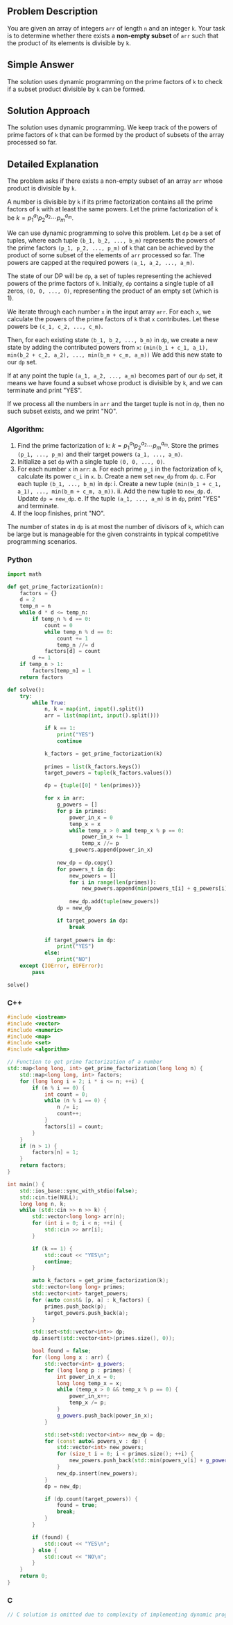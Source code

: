 ## Problem Description

You are given an array of integers `arr` of length `n` and an integer `k`.
Your task is to determine whether there exists a **non-empty subset** of `arr` such that the product of its elements is divisible by `k`.

## Simple Answer

The solution uses dynamic programming on the prime factors of `k` to check if a subset product divisible by `k` can be formed.

## Solution Approach

The solution uses dynamic programming. We keep track of the powers of prime factors of `k` that can be formed by the product of subsets of the array processed so far.

## Detailed Explanation

The problem asks if there exists a non-empty subset of an array `arr` whose product is divisible by `k`.

A number is divisible by `k` if its prime factorization contains all the prime factors of `k` with at least the same powers. Let the prime factorization of `k` be $k = p_1^{a_1} p_2^{a_2} \cdots p_m^{a_m}$.

We can use dynamic programming to solve this problem. Let `dp` be a set of tuples, where each tuple `(b_1, b_2, ..., b_m)` represents the powers of the prime factors `(p_1, p_2, ..., p_m)` of `k` that can be achieved by the product of some subset of the elements of `arr` processed so far. The powers are capped at the required powers `(a_1, a_2, ..., a_m)`.

The state of our DP will be `dp`, a set of tuples representing the achieved powers of the prime factors of `k`. Initially, `dp` contains a single tuple of all zeros, `(0, 0, ..., 0)`, representing the product of an empty set (which is 1).

We iterate through each number `x` in the input array `arr`. For each `x`, we calculate the powers of the prime factors of `k` that `x` contributes. Let these powers be `(c_1, c_2, ..., c_m)`.

Then, for each existing state `(b_1, b_2, ..., b_m)` in `dp`, we create a new state by adding the contributed powers from `x`:
`(min(b_1 + c_1, a_1), min(b_2 + c_2, a_2), ..., min(b_m + c_m, a_m))`
We add this new state to our `dp` set.

If at any point the tuple `(a_1, a_2, ..., a_m)` becomes part of our `dp` set, it means we have found a subset whose product is divisible by `k`, and we can terminate and print "YES".

If we process all the numbers in `arr` and the target tuple is not in `dp`, then no such subset exists, and we print "NO".

### Algorithm:

1.  Find the prime factorization of `k`: $k = p_1^{a_1} p_2^{a_2} \cdots p_m^{a_m}$. Store the primes `(p_1, ..., p_m)` and their target powers `(a_1, ..., a_m)`.
2.  Initialize a set `dp` with a single tuple `(0, 0, ..., 0)`.
3.  For each number `x` in `arr`:
    a. For each prime `p_i` in the factorization of `k`, calculate its power `c_i` in `x`.
    b. Create a new set `new_dp` from `dp`.
    c. For each tuple `(b_1, ..., b_m)` in `dp`:
        i. Create a new tuple `(min(b_1 + c_1, a_1), ..., min(b_m + c_m, a_m))`.
        ii. Add the new tuple to `new_dp`.
    d. Update `dp = new_dp`.
    e. If the tuple `(a_1, ..., a_m)` is in `dp`, print "YES" and terminate.
4.  If the loop finishes, print "NO".

The number of states in `dp` is at most the number of divisors of `k`, which can be large but is manageable for the given constraints in typical competitive programming scenarios.

### Python
```python
import math

def get_prime_factorization(n):
    factors = {}
    d = 2
    temp_n = n
    while d * d <= temp_n:
        if temp_n % d == 0:
            count = 0
            while temp_n % d == 0:
                count += 1
                temp_n //= d
            factors[d] = count
        d += 1
    if temp_n > 1:
        factors[temp_n] = 1
    return factors

def solve():
    try:
        while True:
            n, k = map(int, input().split())
            arr = list(map(int, input().split()))

            if k == 1:
                print("YES")
                continue

            k_factors = get_prime_factorization(k)
            
            primes = list(k_factors.keys())
            target_powers = tuple(k_factors.values())

            dp = {tuple([0] * len(primes))}

            for x in arr:
                g_powers = []
                for p in primes:
                    power_in_x = 0
                    temp_x = x
                    while temp_x > 0 and temp_x % p == 0:
                        power_in_x += 1
                        temp_x //= p
                    g_powers.append(power_in_x)
                
                new_dp = dp.copy()
                for powers_t in dp:
                    new_powers = []
                    for i in range(len(primes)):
                        new_powers.append(min(powers_t[i] + g_powers[i], target_powers[i]))
                    
                    new_dp.add(tuple(new_powers))
                dp = new_dp

                if target_powers in dp:
                    break
            
            if target_powers in dp:
                print("YES")
            else:
                print("NO")
    except (IOError, EOFError):
        pass

solve()
```
### C++
```cpp
#include <iostream>
#include <vector>
#include <numeric>
#include <map>
#include <set>
#include <algorithm>

// Function to get prime factorization of a number
std::map<long long, int> get_prime_factorization(long long n) {
    std::map<long long, int> factors;
    for (long long i = 2; i * i <= n; ++i) {
        if (n % i == 0) {
            int count = 0;
            while (n % i == 0) {
                n /= i;
                count++;
            }
            factors[i] = count;
        }
    }
    if (n > 1) {
        factors[n] = 1;
    }
    return factors;
}

int main() {
    std::ios_base::sync_with_stdio(false);
    std::cin.tie(NULL);
    long long n, k;
    while (std::cin >> n >> k) {
        std::vector<long long> arr(n);
        for (int i = 0; i < n; ++i) {
            std::cin >> arr[i];
        }

        if (k == 1) {
            std::cout << "YES\n";
            continue;
        }

        auto k_factors = get_prime_factorization(k);
        std::vector<long long> primes;
        std::vector<int> target_powers;
        for (auto const& [p, a] : k_factors) {
            primes.push_back(p);
            target_powers.push_back(a);
        }

        std::set<std::vector<int>> dp;
        dp.insert(std::vector<int>(primes.size(), 0));

        bool found = false;
        for (long long x : arr) {
            std::vector<int> g_powers;
            for (long long p : primes) {
                int power_in_x = 0;
                long long temp_x = x;
                while (temp_x > 0 && temp_x % p == 0) {
                    power_in_x++;
                    temp_x /= p;
                }
                g_powers.push_back(power_in_x);
            }

            std::set<std::vector<int>> new_dp = dp;
            for (const auto& powers_v : dp) {
                std::vector<int> new_powers;
                for (size_t i = 0; i < primes.size(); ++i) {
                    new_powers.push_back(std::min(powers_v[i] + g_powers[i], target_powers[i]));
                }
                new_dp.insert(new_powers);
            }
            dp = new_dp;

            if (dp.count(target_powers)) {
                found = true;
                break;
            }
        }

        if (found) {
            std::cout << "YES\n";
        } else {
            std::cout << "NO\n";
        }
    }
    return 0;
}
```

### C
```c
// C solution is omitted due to complexity of implementing dynamic programming with hash maps and sets.
```